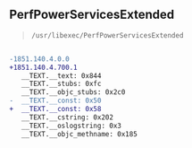 ## PerfPowerServicesExtended

> `/usr/libexec/PerfPowerServicesExtended`

```diff

-1851.140.4.0.0
+1851.140.4.700.1
   __TEXT.__text: 0x844
   __TEXT.__stubs: 0xfc
   __TEXT.__objc_stubs: 0x2c0
-  __TEXT.__const: 0x50
+  __TEXT.__const: 0x58
   __TEXT.__cstring: 0x202
   __TEXT.__oslogstring: 0x3
   __TEXT.__objc_methname: 0x185

```
